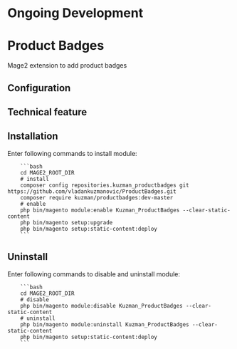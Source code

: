 # Ongoing Development

# Product Badges
Mage2 extension to add product badges

Configuration
------------------------
 
 

Technical feature
------------------------



Installation
------------------------

Enter following commands to install module:

        ```bash
        cd MAGE2_ROOT_DIR
        # install
        composer config repositories.kuzman_productbadges git https://github.com/vladankuzmanovic/ProductBadges.git
        composer require kuzman/productbadges:dev-master
        # enable
        php bin/magento module:enable Kuzman_ProductBadges --clear-static-content
        php bin/magento setup:upgrade
        php bin/magento setup:static-content:deploy
        ```

Uninstall
------------------------

Enter following commands to disable and uninstall module:

        ```bash
        cd MAGE2_ROOT_DIR
        # disable
        php bin/magento module:disable Kuzman_ProductBadges --clear-static-content    
        # uninstall
        php bin/magento module:uninstall Kuzman_ProductBadges --clear-static-content
        php bin/magento setup:static-content:deploy
        ```

